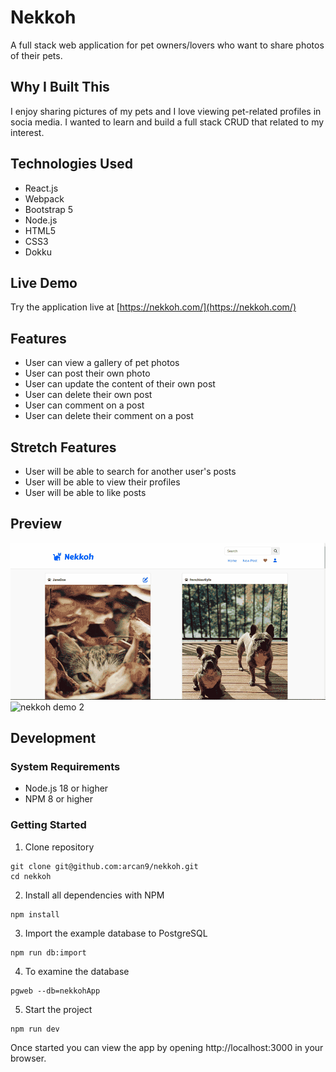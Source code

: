 # Nekkoh

A full stack web application for pet owners/lovers who want to share photos of their pets.

## Why I Built This

I enjoy sharing pictures of my pets and I love viewing pet-related profiles in socia media. I wanted to learn and build a full stack CRUD that related to my interest.

## Technologies Used
- React.js
- Webpack
- Bootstrap 5
- Node.js
- HTML5
- CSS3
- Dokku

## Live Demo

Try the application live at [https://nekkoh.com/](https://nekkoh.com/)

## Features

- User can view a gallery of pet photos
- User can post their own photo
- User can update the content of their own post
- User can delete their own post
- User can comment on a post
- User can delete their comment on a post

## Stretch Features

- User will be able to search for another user's posts
- User will be able to view their profiles
- User will be able to like posts

## Preview
![nekkoh demo](server/public/images/nekkoh-demo1.gif)
![nekkoh demo 2](server/public/images/nekkoh-demo2.gif)

## Development

### System Requirements
- Node.js 18 or higher
- NPM 8 or higher

### Getting Started
1. Clone repository
```shell
git clone git@github.com:arcan9/nekkoh.git
cd nekkoh
```
2. Install all dependencies with NPM
```shell
npm install
```
3. Import the example database to PostgreSQL
```shell
npm run db:import
```
4. To examine the database
```shell
pgweb --db=nekkohApp
```
5. Start the project
```shell
npm run dev
```
Once started you can view the app by opening http://localhost:3000 in your browser.
